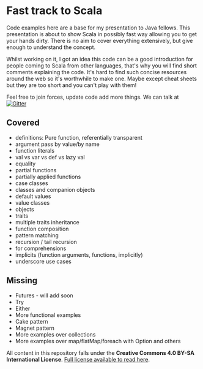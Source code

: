 Fast track to Scala
===========

Code examples here are a base for my presentation to Java fellows. This presentation is about to show Scala in possibly 
fast way allowing you to get your hands dirty. There is no aim to cover everything extensively, but give enough to understand the concept.

Whilst working on it, I got an idea this code can be a good introduction for people coming to Scala from other languages,
that's why you will find short comments explaining the code.
It's hard to find such concise resources around the web so it's worthwhile to make one.
Maybe except cheat sheets but they are too short and you can't play with them!

Feel free to join forces, update code add more things. We can talk at [![Gitter](https://badges.gitter.im/Join%20Chat.svg)](https://gitter.im/leszekgruchala/scala-fast-track)

Covered
---------
 * definitions: Pure function, referentially transparent
 * argument pass by value/by name
 * function literals
 * val vs var vs def vs lazy val
 * equality
 * partial functions
 * partially applied functions
 * case classes
 * classes and companion objects
 * default values
 * value classes
 * objects
 * traits
 * multiple traits inheritance
 * function composition
 * pattern matching
 * recursion / tail recursion
 * for comprehensions
 * implicits (function arguments, functions, implicitly)
 * underscore use cases

Missing
---------
 * Futures - will add soon
 * Try
 * Either
 * More functional examples
 * Cake pattern
 * Magnet pattern
 * More examples over collections
 * More examples over map/flatMap/foreach with Option and others
 
 

 All content in this repository falls under the **Creative Commons 4.0 BY-SA International License**. 
 [Full license available to read here](http://creativecommons.org/licenses/by-sa/4.0/deed.en).